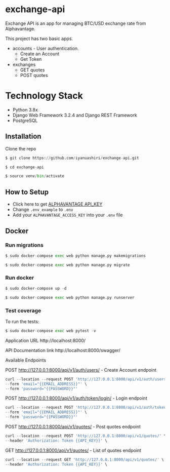 # exchange-api


Exchange API is an app for managing BTC/USD exchange rate from Alphavantage. 

This project has two basic apps.

* accounts - User authentication.
  - Create an Account
  - Get Token
* exchanges
  - GET quotes
  - POST quotes
  

# Technology Stack

  * Python 3.8x
  * Django Web Framework 3.2.4 and Django REST Framework
  * PostgreSQL
 
## Installation

Clone the repo
```python
$ git clone https://github.com/iyanuashiri/exchange-api.git

$ cd exchange-api

$ source venv/bin/activate
```

## How to Setup 

- Click here to get [ALPHAVANTAGE API_KEY](https://www.alphavantage.co/support/#api-key)
- Change `.env_example` to `.env`
- Add your `ALPHAVANTAGE_ACCESS_KEY` into your `.env` file


## Docker

### Run migrations

```python
$ sudo docker-compose exec web python manage.py makemigrations

$ sudo docker-compose exec web python manage.py migrate
```

### Run docker
```python
$ sudo docker-compose up -d

$ sudo docker-compose exec web python manage.py runserver

```

### Test coverage
To run the tests:

```python
$ sudo docker-compose exec web pytest -v
```



Application URL
http://localhost:8000/

API Documentation link
http://localhost:8000/swagger/

Available Endpoints

POST http://127.0.0.1:8000/api/v1/auth/users/ - Create Account endpoint

```python
curl --location --request POST 'http://127.0.0.1:8000/api/v1/auth/users/' \
--form 'email="{{EMAIL_ADDRESS}}"' \
--form 'password="{{PASSWORD}}"'
```


POST http://127.0.0.1:8000/api/v1/auth/token/login/ - Login endpoint

```python
curl --location --request POST 'http://127.0.0.1:8000/api/v1/auth/token/login/' \
--form 'email="{{EMAIL_ADDRESS}}"' \
--form 'password="{{PASSWORD}}"'

```


POST http://127.0.0.1:8000/api/v1/quotes/ - Post quotes endpoint

```python
curl --location --request POST 'http://127.0.0.1:8000/api/v1/quotes/' \
--header 'Authorization: Token {{API_KEY}}' \
```


GET http://127.0.0.1:8000/api/v1/quotes/ - List of quotes endpoint 

```python
curl --location --request GET 'http://127.0.0.1:8000/api/v1/quotes/' \
--header 'Authorization: Token {{API_KEY}}' \
```


